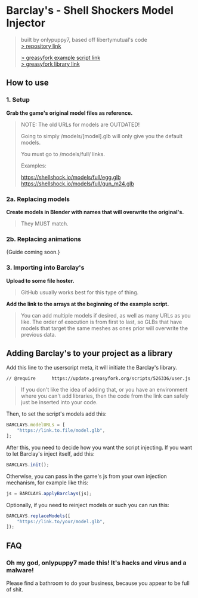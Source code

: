 # Barclay's - Shell Shockers Model Injector

> built by onlypuppy7, based off libertymutual's code  
> [> repository link](https://github.com/onlypuppy7/BarclaysShellShockers)
> 
> [> greasyfork example script link](https://greasyfork.org/en/scripts/526219)  
> [> greasyfork library link](https://greasyfork.org/en/scripts/526336)

## How to use

### 1. Setup

**Grab the game's original model files as reference.**

> NOTE: The old URLs for models are OUTDATED!
>
> Going to simply /models/\[model\].glb will only give you the default models.
>
> You must go to /models/full/ links.
> 
> Examples:
> 
> https://shellshock.io/models/full/egg.glb  
> https://shellshock.io/models/full/gun_m24.glb  

### 2a. Replacing models

**Create models in Blender with names that will overwrite the original's.**
   
> They MUST match.

### 2b. Replacing animations

\{Guide coming soon.\}

### 3. Importing into Barclay's

**Upload to some file hoster.**
   
> GitHub usually works best for this type of thing.

**Add the link to the arrays at the beginning of the example script.**

> You can add multiple models if desired, as well as many URLs as you like. The order of execution is from first to last, so GLBs that have models that target the same meshes as ones prior will overwrite the previous data.

## Adding Barclay's to your project as a library

Add this line to the userscript meta, it will initiate the Barclay's library.

```
// @require      https://update.greasyfork.org/scripts/526336/user.js
```

> If you don't like the idea of adding that, or you have an environment where you can't add libraries, then the code from the link can safely just be inserted into your code.

Then, to set the script's models add this:

```js
BARCLAYS.modelURLs = [
    "https://link.to.file/model.glb",
];
```

After this, you need to decide how you want the script injecting. If you want to let Barclay's inject itself, add this:

```js
BARCLAYS.init();
```

Otherwise, you can pass in the game's js from your own injection mechanism, for example like this:

```js
js = BARCLAYS.applyBarclays(js);
```

Optionally, if you need to reinject models or such you can run this:

```js
BARCLAYS.replaceModels([
    "https://link.to/your/model.glb",
]);
```

## FAQ

### Oh my god, onlypuppy7 made this! It's hacks and virus and a malware!

Please find a bathroom to do your business, because you appear to be full of shit.